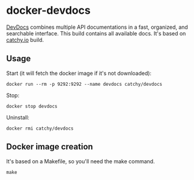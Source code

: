 docker-devdocs
==============

[DevDocs][1] combines multiple API documentations in a fast, organized, and searchable interface. 
This build contains all available docs. It's based on [catchy.io][2] build.

Usage
-----

Start (it will fetch the docker image if it's not downloaded):
```
docker run --rm -p 9292:9292 --name devdocs catchy/devdocs
```

Stop:
```
docker stop devdocs
```

Uninstall:
```
docker rmi catchy/devdocs
```

Docker image creation
---------------------
It's based on a Makefile, so you'll need the make command.
```
make
```

[1]: http://devdocs.io/ "DevDocs"
[2]: http://catchy.io "catchy.io"
